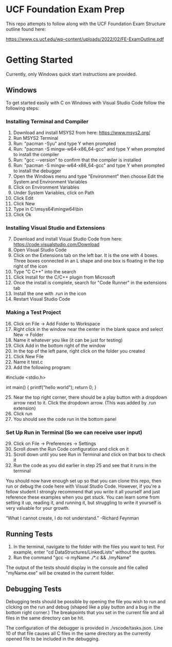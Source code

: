 # UCF Foundation Exam Prep
This repo attempts to follow along with the UCF Foundation Exam Structure outline found here:

https://www.cs.ucf.edu/wp-content/uploads/2022/02/FE-ExamOutline.pdf

# Getting Started
Currently, only Windows quick start instructions are provided.

## Windows
To get started easily with C on Windows with Visual Studio Code follow the following steps:

### Installing Terminal and Compiler
1. Download and install MSYS2 from here: https://www.msys2.org/
2. Run MSYS2 Terminal
3. Run: "pacman -Syu" and type Y when prompted
4. Run: "pacman -S mingw-w64-x86_64-gcc" and type Y when prompted to install the compiler
5. Run: "gcc --version" to confirm that the compiler is installed
4. Run: "pacman -S mingw-w64-x86_64-gcc" and type Y when prompted to install the debugger
5. Open the Windows menu and type "Environment" then choose Edit the System and Environment Variables
6. Click on Environment Variables
7. Under System Variables, click on Path
8. Click Edit
9. Click New
10. Type in C:\msys64\mingw64\bin
11. Click Ok

### Installing Visual Studio and Extensions
7. Download and install Visual Studio Code from here: https://code.visualstudio.com/Download
8. Open Visual Studio Code
9. Click on the Extensions tab on the left bar. It is the one with 4 boxes. Three boxes connected in an L shape and one box is floating in the top right of the icon
10. Type "C C++" into the search
11. Click Install for the C/C++ plugin from Microsoft
12. Once the install is complete, search for "Code Runner" in the extensions tab
13. Install the one with .run in the icon
14. Restart Visual Studio Code

### Making a Test Project
16. Click on File -> Add Folder to Workspace
17. Right click in the window near the center in the blank space and select New -> Folder
18. Name it whatever you like (it can be just for testing)
19. Click Add in the bottom right of the window
20. In the top of the left pane, right click on the folder you created
21. Click New File
22. Name it test.c
23. Add the following program:
    
#include <stdio.h>

int main() {
    printf("hello world");
    return 0;
}

25. Near the top right corner, there should be a play button with a dropdown arrow next to it. Click the dropdown arrow. (This was added by .run extension)
26. Click run
27. You should see the code run in the bottom panel

### Set Up Run in Terminal (So we can receive user input)
29. Click on File -> Preferences -> Settings
30. Scroll down the Run Code configuration and click on it
31. Scroll down until you see Run in Terminal and click on that box to check it
32. Run the code as you did earlier in step 25 and see that it runs in the terminal

You should now have enough set up so that you can clone this repo, then run or debug the code here with Visual Studio Code. 
However, if you're a fellow student I strongly recommend that you write it all yourself and just reference these examples when you get stuck.
You can learn some from setting it up, reading it, and running it, but struggling to write it yourself is very valuable for your growth.

“What I cannot create, I do not understand.”
-Richard Feynman

## Running Tests

1. In the terminal, navigate to the folder with the files you want to test. For example, enter "cd DataStructures/LinkedLists" without the quotes.
2. Run the command "gcc -o myName ./*.c && ./myName" 

The output of the tests should display in the console and file called "myName.exe" will be created in the current folder.

## Debugging Tests 

Debugging tests should be possible by opening the file you wish to run and clicking on the run and debug (shaped like a play button and a bug in the bottom right corner.)
The breakpoints that you set in the current file and all files in the same directory can be hit.

The configuration of the debugger is provided in ./vscode/tasks.json. Line 10 of that file causes all C files in the same directory as the currently opened file to be included
in the debugging. 
